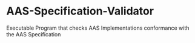 # AAS-Specification-Validator
Executable Program that checks AAS Implementations conformance with the AAS Specification
